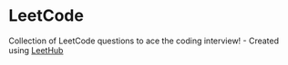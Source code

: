 # LeetCode
Collection of LeetCode questions to ace the coding interview! - Created using [LeetHub](https://github.com/QasimWani/LeetHub)

